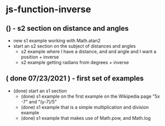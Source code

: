 # js-function-inverse

## () - s2 section on distance and angles
* new s1 example working with Math.atan2
* start an s2 section on the subject of distances and angles
  * s2 example where I have a distance, and and angle and I want a position + inverse
  * s2 example getting radians from degrees + inverse

## ( done 07/23/2021 ) - first set of examples
* (done) start an s1 section
  * (done) s1 example on the first example on the Wikipedia page "5x -7" and "(y-7)/5"
  * (done) s1 example that is a simple multiplication and division example
  * (done) s1 example that makes use of Math.pow, and Math.log